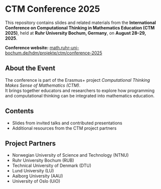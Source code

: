 # CTM Conference 2025

This repository contains slides and related materials from the **International Conference on Computational Thinking in Mathematics Education (CTM 2025)**, held at **Ruhr University Bochum, Germany**, on **August 28–29, 2025**.

 **Conference website:** [math.ruhr-uni-bochum.de/hdm/projekte/ctm/conference-2025](https://math.ruhr-uni-bochum.de/hdm/projekte/ctm/conference-2025/)

## About the Event
The conference is part of the Erasmus+ project *Computational Thinking Makes Sense of Mathematics (CTM)*.  
It brings together educators and researchers to explore how programming and computational thinking can be integrated into mathematics education.

## Contents
- Slides from invited talks and contributed presentations  
- Additional resources from the CTM project partners  

## Project Partners
- Norwegian University of Science and Technology (NTNU)  
- Ruhr University Bochum (RUB)  
- Technical University of Denmark (DTU)  
- Lund University (LU)  
- Aalborg University (AAU)  
- University of Oslo (UiO)  
